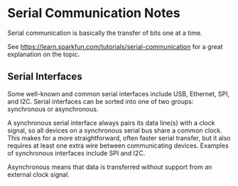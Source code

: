 # Serial Communication Notes

Serial communication is basically the transfer of bits one at a time.

See https://learn.sparkfun.com/tutorials/serial-communication for a great
explanation on the topic.

## Serial Interfaces

Some well-known and common serial interfaces include USB, Ethernet, SPI, and
I2C.  Serial interfaces can be sorted into one of two groups: synchronous or
asynchronous. 

A synchronous serial interface always pairs its data line(s) with a clock
signal, so all devices on a synchronous serial bus share a common clock.  This
makes for a more straightforward, often faster serial transfer, but it also
requires at least one extra wire between communicating devices. Examples of
synchronous interfaces include SPI and I2C.

Asynchronous means that data is transferred without support from an external
clock signal.
